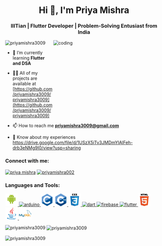 <h1 align="center">Hi 👋, I'm Priya Mishra</h1>
<h3 align="center">IIITian | Flutter Developer | Problem-Solving Entusiast from India</h3>

<img align="right" alt="coding" width="350" height="250" src="https://user-images.githubusercontent.com/74038190/221352975-94759904-aa4c-4032-a8ab-b546efb9c478.gif">

<p align="left"> <img src="https://komarev.com/ghpvc/?username=priyamishra3009&label=Profile%20views&color=0e75b6&style=flat" alt="priyamishra3009" /> </p>

- 🌱 I’m currently learning **Flutter and DSA**

- 👨‍💻 All of my projects are available at [https://github.com/priyamishra3009/priyamishra3009](https://github.com/priyamishra3009/priyamishra3009)

- 📫 How to reach me **priyamishra3009@gmail.com**

- 📄 Know about my experiences https://drive.google.com/file/d/1USzX5iTv3JMDmYlAlFeh-drb3eNMg9I0/view?usp=sharing

<h3 align="left">Connect with me:</h3>
<p align="left">
<a href="https://www.linkedin.com/in/priya-mishra-5329aa228/" target="blank"><img align="center" src="https://user-images.githubusercontent.com/74038190/235294012-0a55e343-37ad-4b0f-924f-c8431d9d2483.gif" alt="priya mishra" height="80" width="80" /></a>
<a href="https://instagram.com/priyamishra002" target="blank"><img align="center" src="https://user-images.githubusercontent.com/74038190/235294013-a33e5c43-a01c-43f6-b44d-a406d8b4ab75.gif" alt="priyamishra002" height="80" width="80" /></a>
</p>

<h3 align="left">Languages and Tools:</h3>
<p align="left"> <a href="https://developer.android.com" target="_blank" rel="noreferrer"> <img src="https://raw.githubusercontent.com/devicons/devicon/master/icons/android/android-original-wordmark.svg" alt="android" width="40" height="40"/> </a> <a href="https://www.arduino.cc/" target="_blank" rel="noreferrer"> <img src="https://cdn.worldvectorlogo.com/logos/arduino-1.svg" alt="arduino" width="40" height="40"/> </a> <a href="https://www.cprogramming.com/" target="_blank" rel="noreferrer"> <img src="https://raw.githubusercontent.com/devicons/devicon/master/icons/c/c-original.svg" alt="c" width="40" height="40"/> </a> <a href="https://www.w3schools.com/cpp/" target="_blank" rel="noreferrer"> <img src="https://raw.githubusercontent.com/devicons/devicon/master/icons/cplusplus/cplusplus-original.svg" alt="cplusplus" width="40" height="40"/> </a> <a href="https://www.w3schools.com/css/" target="_blank" rel="noreferrer"> <img src="https://raw.githubusercontent.com/devicons/devicon/master/icons/css3/css3-original-wordmark.svg" alt="css3" width="40" height="40"/> </a> <a href="https://dart.dev" target="_blank" rel="noreferrer"> <img src="https://www.vectorlogo.zone/logos/dartlang/dartlang-icon.svg" alt="dart" width="40" height="40"/> </a> <a href="https://firebase.google.com/" target="_blank" rel="noreferrer"> <img src="https://www.vectorlogo.zone/logos/firebase/firebase-icon.svg" alt="firebase" width="40" height="40"/> </a> <a href="https://flutter.dev" target="_blank" rel="noreferrer"> <img src="https://www.vectorlogo.zone/logos/flutterio/flutterio-icon.svg" alt="flutter" width="40" height="40"/> </a> <a href="https://www.w3.org/html/" target="_blank" rel="noreferrer"> <img src="https://raw.githubusercontent.com/devicons/devicon/master/icons/html5/html5-original-wordmark.svg" alt="html5" width="40" height="40"/> </a> <a href="https://www.java.com" target="_blank" rel="noreferrer"> <img src="https://raw.githubusercontent.com/devicons/devicon/master/icons/java/java-original.svg" alt="java" width="40" height="40"/> </a> <a href="https://www.mysql.com/" target="_blank" rel="noreferrer"> <img src="https://raw.githubusercontent.com/devicons/devicon/master/icons/mysql/mysql-original-wordmark.svg" alt="mysql" width="40" height="40"/> </a> </p>

<p><img align="left" src="https://github-readme-stats.vercel.app/api/top-langs?username=priyamishra3009&show_icons=true&locale=en&layout=compact" alt="priyamishra3009" /></p>

<p>&nbsp;<img align="center" src="https://github-readme-stats.vercel.app/api?username=priyamishra3009&show_icons=true&locale=en" alt="priyamishra3009" /></p>

<p><img align="center" src="https://github-readme-streak-stats.herokuapp.com/?user=priyamishra3009&" alt="priyamishra3009" /></p>
